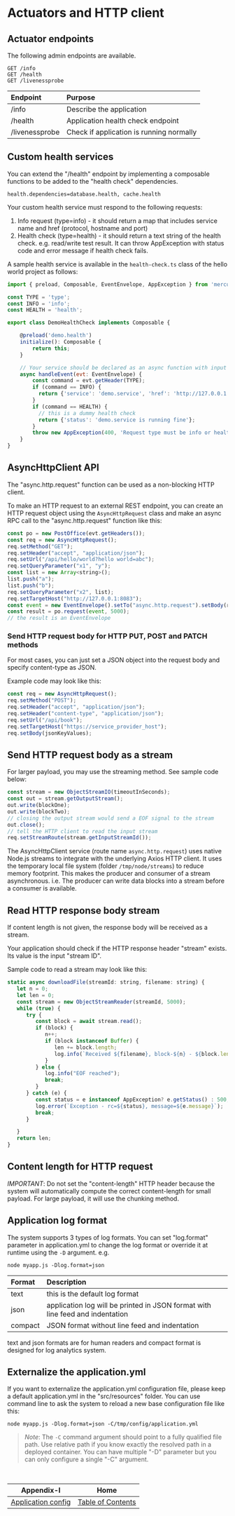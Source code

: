 # Actuators and HTTP client

## Actuator endpoints

The following admin endpoints are available.

```
GET /info
GET /health
GET /livenessprobe
```

| Endpoint       | Purpose                                                                             | 
|:---------------|:------------------------------------------------------------------------------------|
| /info          | Describe the application                                                            |
| /health        | Application health check endpoint                                                   |
| /livenessprobe | Check if application is running normally                                            |


## Custom health services

You can extend the "/health" endpoint by implementing a composable functions to be added to the 
"health check" dependencies.

```properties
health.dependencies=database.health, cache.health
```

Your custom health service must respond to the following requests:

1. Info request (type=info) - it should return a map that includes service name and href (protocol, hostname and port)
2. Health check (type=health) - it should return a text string of the health check. e.g. read/write test result. 
   It can throw AppException with status code and error message if health check fails.

A sample health service is available in the `health-check.ts` class of the hello world project as follows:

```javascript
import { preload, Composable, EventEnvelope, AppException } from 'mercury-composable';

const TYPE = 'type';
const INFO = 'info';
const HEALTH = 'health';

export class DemoHealthCheck implements Composable {

    @preload('demo.health')
    initialize(): Composable {
        return this;
    }

    // Your service should be declared as an async function with input as EventEnvelope
    async handleEvent(evt: EventEnvelope) {
        const command = evt.getHeader(TYPE);
        if (command == INFO) {
          return {'service': 'demo.service', 'href': 'http://127.0.0.1'};
        }
        if (command == HEALTH) {
          // this is a dummy health check
          return {'status': 'demo.service is running fine'};
        }
        throw new AppException(400, 'Request type must be info or health');
    }
}
```

## AsyncHttpClient API

The "async.http.request" function can be used as a non-blocking HTTP client.

To make an HTTP request to an external REST endpoint, you can create an HTTP request object using the
`AsyncHttpRequest` class and make an async RPC call to the "async.http.request" function like this:

```javascript
const po = new PostOffice(evt.getHeaders());
const req = new AsyncHttpRequest();
req.setMethod("GET");
req.setHeader("accept", "application/json");
req.setUrl("/api/hello/world?hello world=abc");
req.setQueryParameter("x1", "y");
const list = new Array<string>();
list.push("a");
list.push("b");
req.setQueryParameter("x2", list);
req.setTargetHost("http://127.0.0.1:8083");
const event = new EventEnvelope().setTo("async.http.request").setBody(req);
const result = po.request(event, 5000);
// the result is an EventEnvelope
```

### Send HTTP request body for HTTP PUT, POST and PATCH methods

For most cases, you can just set a JSON object into the request body and specify content-type as JSON.

Example code may look like this:

```javascript
const req = new AsyncHttpRequest();
req.setMethod("POST");
req.setHeader("accept", "application/json");
req.setHeader("content-type", "application/json");
req.setUrl("/api/book");
req.setTargetHost("https://service_provider_host");
req.setBody(jsonKeyValues);
```

## Send HTTP request body as a stream

For larger payload, you may use the streaming method. See sample code below:

```javascript
const stream = new ObjectStreamIO(timeoutInSeconds);
const out = stream.getOutputStream();
out.write(blockOne);
out.write(blockTwo);
// closing the output stream would send a EOF signal to the stream
out.close();
// tell the HTTP client to read the input stream
req.setStreamRoute(stream.getInputStreamId());
```

The AsyncHttpClient service (route name `async.http.request`) uses native Node.js streams to integrate
with the underlying Axios HTTP client. It uses the temporary local file system (folder `/tmp/node/streams`)
to reduce memory footprint. This makes the producer and consumer of a stream asynchronous. i.e. The producer
can write data blocks into a stream before a consumer is available.

## Read HTTP response body stream

If content length is not given, the response body will be received as a stream.

Your application should check if the HTTP response header "stream" exists. Its value is the input "stream ID".

Sample code to read a stream may look like this:

```javascript
static async downloadFile(streamId: string, filename: string) {
   let n = 0;
   let len = 0;
   const stream = new ObjectStreamReader(streamId, 5000);
   while (true) {
      try {
         const block = await stream.read();
         if (block) {
            n++;
            if (block instanceof Buffer) {
               len += block.length;
               log.info(`Received ${filename}, block-${n} - ${block.length} bytes`)
            }
         } else {
            log.info("EOF reached");
            break;
         }
      } catch (e) {
         const status = e instanceof AppException? e.getStatus() : 500;
         log.error(`Exception - rc=${status}, message=${e.message}`);
         break;
      }

   }
   return len;
} 
```

## Content length for HTTP request

*IMPORTANT*: Do not set the "content-length" HTTP header because the system will automatically compute the
correct content-length for small payload. For large payload, it will use the chunking method.

## Application log format

The system supports 3 types of log formats. You can set "log.format" parameter in application.yml to
change the log format or override it at runtime using the `-D` argument. e.g.

```shell
node myapp.js -Dlog.format=json
```

| Format  | Description                                                                   | 
|:--------|:------------------------------------------------------------------------------|
| text    | this is the default log format                                                |
| json    | application log will be printed in JSON format with line feed and indentation |
| compact | JSON format without line feed and indentation                                 |

text and json formats are for human readers and compact format is designed for log analytics system.

## Externalize the application.yml

If you want to externalize the application.yml configuration file, please keep a default application.yml
in the "src/resources" folder. You can use command line to ask the system to reload a new base configuration
file like this:

```shell
node myapp.js -Dlog.format=json -C/tmp/config/application.yml
```

> *Note*: The `-C` command argument should point to a fully qualified file path. Use relative path
  if you know exactly the resolved path in a deployed container. You can have multiple "-D" parameter
  but you can only configure a single "-C" argument.
<br/>

|             Appendix-I              |                   Home                    | 
|:-----------------------------------:|:-----------------------------------------:|
| [Application config](APPENDIX-I.md) | [Table of Contents](TABLE-OF-CONTENTS.md) |
